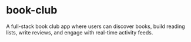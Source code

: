 # book-club
A full-stack book club app where users can discover books, build reading lists, write reviews, and engage with real-time activity feeds.
